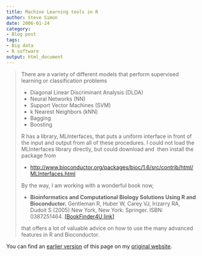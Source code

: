 ```yaml
---
title: Machine Learning tools in R
author: Steve Simon
date: 2006-01-24
category:
- Blog post
tags:
- Big data
- R software 
output: html_document
---
```

> There are a variety of different models that perform supervised
> learning or classification problems
>
> -   Diagonal Linear Discriminant Analysis (DLDA)
> -   Neural Networks (NN)
> -   Support Vector Machines (SVM)
> -   k Nearest Neighbors (kNN)
> -   Bagging
> -   Boosting
>
> R has a library, MLInterfaces, that puts a uniform interface in front
> of the input and output from all of these procedures. I could not load
> the MLInterfaces library directly, but could download and  then
> install the package from
>
> -   <http://www.bioconductor.org/packages/bioc/1.6/src/contrib/html/MLInterfaces.html>
>
> By the way, I am working with a wonderful book now,
>
> -   **Bioinformatics and Computational Biology Solutions Using R and
>     Bioconductor.** Gentleman R, Huber W, Carey VJ, Irizarry RA,
>     Dudoit S (2005) New York, New York: Springer. ISBN: 0387251464.
>     [\[BookFinder4U
>     link\]](http://www.bookfinder4u.com/detail/0387251464.html)
>
> that offers a lot of valuable advice on how to use the many advanced
> features in R and Bioconductor.

You can find an [earlier version](http://www.pmean.com/05/MachineLearning.html) of this page on my [original website](http://www.pmean.com/original_site.html).
